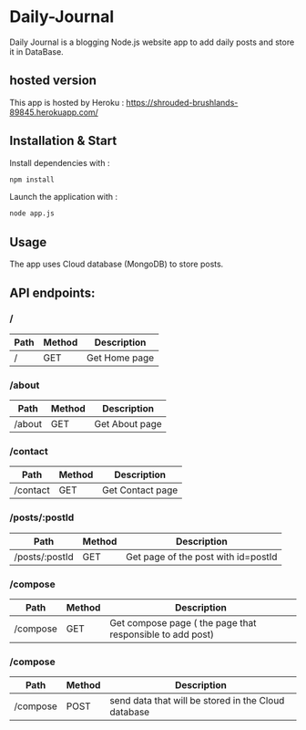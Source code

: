 # Daily-Journal

Daily Journal is a blogging  Node.js website app to add daily posts and store it in DataBase.


## hosted version

This app is hosted by Heroku :   https://shrouded-brushlands-89845.herokuapp.com/

## Installation & Start


Install dependencies with :

```sh
npm install
```

Launch the application with :



```sh
node app.js
```

## Usage 
The app uses Cloud database (MongoDB) to store  posts.

## API endpoints:

### /

Path | Method | Description
---|---|---
/ | GET | Get Home page 



### /about

Path | Method | Description
---|---|---
/about | GET |Get  About page 


### /contact

Path | Method | Description
---|---|---
/contact | GET |Get Contact page 


### /posts/:postId

Path | Method | Description
---|---|---
/posts/:postId | GET | Get page of the post with id=postId  

### /compose

Path | Method | Description
---|---|---
/compose | GET |Get compose page ( the page that responsible to add post) 

### /compose

Path | Method | Description
---|---|---
/compose | POST | send data that will be stored in the Cloud database 


